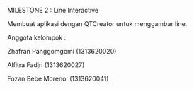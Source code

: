 MILESTONE 2 : Line Interactive

Membuat aplikasi dengan QTCreator untuk menggambar line.

Anggota kelompok :

Zhafran Panggomgomi (1313620020)

Alfitra Fadjri      (1313620027)

Fozan Bebe Moreno   (1313620041)
